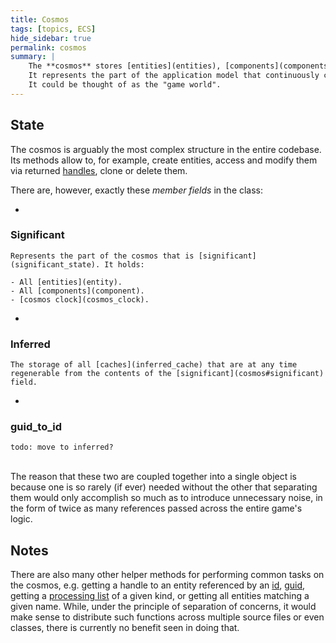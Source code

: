 ```yaml
---
title: Cosmos
tags: [topics, ECS] 
hide_sidebar: true
permalink: cosmos
summary: |
    The **cosmos** stores [entities](entities), [components](components), the [cosmos clock](cosmos_clock) and all [caches inferred](inferred_state) from the three.  
    It represents the part of the application model that continuously changes as the [time flows forward](solver).  
    It could be thought of as the "game world".  
---
```


## State

The cosmos is arguably the most complex structure in the entire codebase.  
Its methods allow to, for example, create entities, access and modify them via returned [handles](entity_handle), clone or delete them.

There are, however, exactly these *member fields* in the class:

- 
### Significant

    Represents the part of the cosmos that is [significant](significant_state). It holds:
    
    - All [entities](entity).
    - All [components](component).
    - [cosmos clock](cosmos_clock).
    

- 
### Inferred

    The storage of all [caches](inferred_cache) that are at any time regenerable from the contents of the [significant](cosmos#significant) field.

- 
### guid_to_id

    todo: move to inferred?

<br/>
The reason that these two are coupled together into a single object is because one is so rarely (if ever) needed without the other that separating them would only accomplish so much as to introduce unnecessary noise, in the form of twice as many references passed across the entire game's logic.  

## Notes

There are also many other helper methods for performing common tasks on the cosmos, e.g. getting a handle to an entity referenced by an [id](entity_id), [guid](entity_guid), getting a [processing list](processing_lists_cache) of a given kind, or getting all entities matching a given name. While, under the principle of separation of concerns, it would make sense to distribute such functions across multiple source files or even classes, there is currently no benefit seen in doing that.

